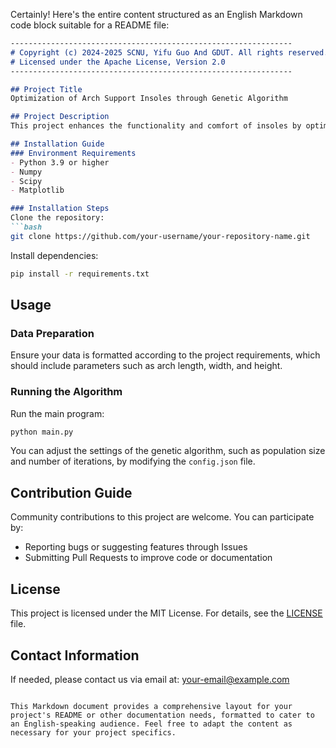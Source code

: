 Certainly! Here's the entire content structured as an English Markdown code block suitable for a README file:

```markdown
---------------------------------------------------------------
# Copyright (c) 2024-2025 SCNU, Yifu Guo And GDUT. All rights reserved.
# Licensed under the Apache License, Version 2.0
---------------------------------------------------------------

## Project Title
Optimization of Arch Support Insoles through Genetic Algorithm

## Project Description
This project enhances the functionality and comfort of insoles by optimizing their design parameters using a genetic algorithm. Implemented in Python, the project aims to optimize key parameters such as arch length, width, and height through a parametric design process, addressing the specific needs of students in costume performance disciplines.

## Installation Guide
### Environment Requirements
- Python 3.9 or higher
- Numpy
- Scipy
- Matplotlib

### Installation Steps
Clone the repository:
```bash
git clone https://github.com/your-username/your-repository-name.git
```
Install dependencies:
```bash
pip install -r requirements.txt
```

## Usage
### Data Preparation
Ensure your data is formatted according to the project requirements, which should include parameters such as arch length, width, and height.

### Running the Algorithm
Run the main program:
```bash
python main.py
```
You can adjust the settings of the genetic algorithm, such as population size and number of iterations, by modifying the `config.json` file.

## Contribution Guide
Community contributions to this project are welcome. You can participate by:
- Reporting bugs or suggesting features through Issues
- Submitting Pull Requests to improve code or documentation

## License
This project is licensed under the MIT License. For details, see the [LICENSE](LICENSE) file.

## Contact Information
If needed, please contact us via email at: your-email@example.com
```

This Markdown document provides a comprehensive layout for your project's README or other documentation needs, formatted to cater to an English-speaking audience. Feel free to adapt the content as necessary for your project specifics.
